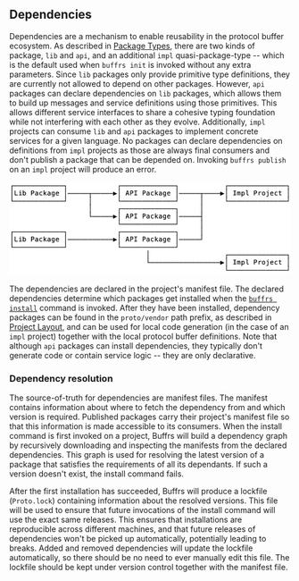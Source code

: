 ## Dependencies

Dependencies are a mechanism to enable reusability in the protocol buffer ecosystem. As described in [Package Types](package-types.md), there are two kinds of package, `lib` and `api`, and an additional `impl` quasi-package-type -- which is the default used when `buffrs init` is invoked without any extra parameters. Since `lib` packages only provide primitive type definitions, they are currently not allowed to depend on other packages. However, `api` packages can declare dependencies on `lib` packages, which allows them to build up messages and service definitions using those primitives. This allows different service interfaces to share a cohesive typing foundation while not interfering with each other as they evolve. Additionally, `impl` projects can consume `lib` and `api` packages to implement concrete services for a given language. No packages can declare dependencies on definitions from `impl` projects as those are always final consumers and don't publish a package that can be depended on. Invoking `buffrs publish` on an `impl` project will produce an error.

![Graph representation of Buffrs dependencies](../images/dependency-graph.png)

The dependencies are declared in the project's manifest file. The declared dependencies determine which packages get installed when the [`buffrs install`](../commands/buffrs-install.md) command is invoked. After they have been installed, dependency packages can be found in the `proto/vendor` path prefix, as described in [Project Layout](project-layout.md), and can be used for local code generation (in the case of an `impl` project) together with the local protocol buffer definitions. Note that although `api` packages can install dependencies, they typically don't generate code or contain service logic -- they are only declarative.

### Dependency resolution

The source-of-truth for dependencies are manifest files. The manifest contains information about where to fetch the dependency from and which version is required. Published packages carry their project's manifest file so that this information is made accessible to its consumers. When the install command is first invoked on a project, Buffrs will build a dependency graph by recursively downloading and inspecting the manifests from the declared dependencies. This graph is used for resolving the latest version of a package that satisfies the requirements of all its dependants. If such a version doesn't exist, the install command fails.

After the first installation has succeeded, Buffrs will produce a lockfile (`Proto.lock`) containing information about the resolved versions. This file will be used to ensure that future invocations of the install command will use the exact same releases. This ensures that installations are reproducible across different machines, and that future releases of dependencies won't be picked up automatically, potentially leading to breaks. Added and removed dependencies will update the lockfile automatically, so there should be no need to ever manually edit this file. The lockfile should be kept under version control together with the manifest file.